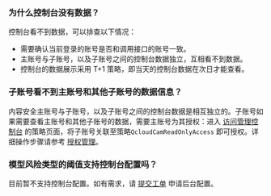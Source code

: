 ### 为什么控制台没有数据？
控制台看不到数据，可以排查以下情况：
- 需要确认当前登录的账号是否和调用接口的账号一致。
- 主账号与子账号，以及子账号之间的控制台数据独立，互相看不到数据。
- 控制台的数据展示采用 T+1 策略，即当天的控制台数据在次日才能查看。

### 子账号看不到主账号和其他子账号的数据信息？
内容安全主账号与子账号，以及子账号之间的控制台数据是相互独立的。子账号如果需要查看主账号和其他子账号的数据，需要主账号为其授权：进入 [访问管理控制台](https://console.cloud.tencent.com/cam/policy) 的策略页面，将子账号关联至策略`QcloudCamReadOnlyAccess` 即可授权。详细操作步骤请参考 [授权管理](https://cloud.tencent.com/document/product/598/10602)。

### 模型风险类型的阈值支持控制台配置吗？
目前暂不支持控制台配置。如有需求，请 [提交工单](https://console.cloud.tencent.com/workorder/category) 申请后台配置。
